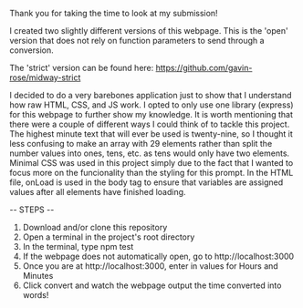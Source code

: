Thank you for taking the time to look at my submission! 

I created two slightly different versions of this webpage.
This is the 'open' version that does not rely on function parameters to send through a conversion.

The 'strict' version can be found here:
https://github.com/gavin-rose/midway-strict

I decided to do a very barebones application just to show that I understand how raw HTML, CSS, and JS work. I opted to only use one library (express) for this webpage to further show my knowledge.
It is worth mentioning that there were a couple of different ways I could think of to tackle this project. The highest minute text that will ever be used is twenty-nine, so I thought it less confusing to make an array with 29 elements rather than split the number values into ones, tens, etc. as tens would only have two elements.
Minimal CSS was used in this project simply due to the fact that I wanted to focus more on the funcionality than the styling for this prompt.
In the HTML file, onLoad is used in the body tag to ensure that variables are assigned values after all elements have finished loading.

-- STEPS --
1. Download and/or clone this repository
2. Open a terminal in the project's root directory
3. In the terminal, type npm test
4. If the webpage does not automatically open, go to http://localhost:3000
5. Once you are at http://localhost:3000, enter in values for Hours and Minutes
6. Click convert and watch the webpage output the time converted into words!

